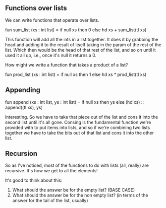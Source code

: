 ## Functions over lists

We can write functions that operate over lists.

fun sum_list (xs : int list) =
    if null xs
    then 0
    else hd xs + sum_list(tl xs)

This function will add all the ints in a list together. It does it by grabbing the head and adding it to the result of itself taking in the param of the rest of the list. Which then would be the head of that rest of the list, and so on until it used it all up, i.e., once it's null it returns a 0. 

How might we write a function that takes a product of a list?

fun prod_list (xs : int list) =
    if null xs
    then 1
    else hd xs * prod_list(tl xs)

## Appending

fun append (xs : int list, ys : int list) =
    if null xs
    then ys
    else (hd xs) :: append((tl xs), ys)

Interesting. So we have to take that piece out of the list and cons it into the second list until it's all gone. Consing is the fundamental function we're provided with to put items into lists, and so if we're combining two lists together we have to take the bits out of that list and cons it into the other list. 

## Recursion

So as I've noticed, most of the functions to do with lists (all, really) are recursive. It's how we get to all the elements!

It's good to think about this:

1. What should the answer be for the empty list? (BASE CASE)
2. What should the answer be for the non empty list? (in terms of the answer for the tail of the list, usually)

